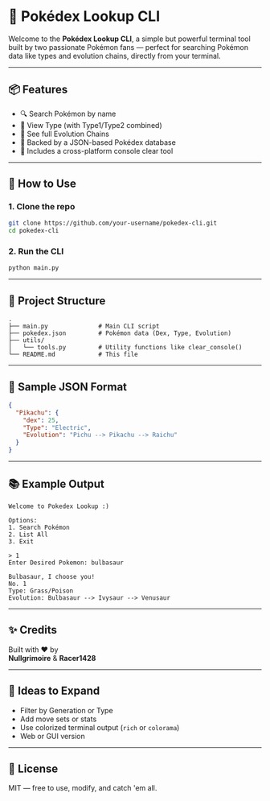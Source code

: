 # 🧭 Pokédex Lookup CLI

Welcome to the **Pokédex Lookup CLI**, a simple but powerful terminal tool built by two passionate Pokémon fans — perfect for searching Pokémon data like types and evolution chains, directly from your terminal.

---

## 📦 Features

- 🔍 Search Pokémon by name  
- 📜 View Type (with Type1/Type2 combined)  
- 🔗 See full Evolution Chains  
- 📁 Backed by a JSON-based Pokédex database  
- 🧼 Includes a cross-platform console clear tool

---

## 🚀 How to Use

### 1. Clone the repo

```bash
git clone https://github.com/your-username/pokedex-cli.git
cd pokedex-cli
```

### 2. Run the CLI

```bash
python main.py
```

---

## 🧠 Project Structure

```plaintext
.
├── main.py              # Main CLI script
├── pokedex.json         # Pokémon data (Dex, Type, Evolution)
├── utils/
│   └── tools.py         # Utility functions like clear_console()
└── README.md            # This file
```

---

## 🔧 Sample JSON Format

```json
{
  "Pikachu": {
    "dex": 25,
    "Type": "Electric",
    "Evolution": "Pichu --> Pikachu --> Raichu"
  }
}
```

---

## 📚 Example Output

```
Welcome to Pokedex Lookup :)

Options:
1. Search Pokémon
2. List All
3. Exit

> 1
Enter Desired Pokemon: bulbasaur

Bulbasaur, I choose you!
No. 1
Type: Grass/Poison
Evolution: Bulbasaur --> Ivysaur --> Venusaur
```

---

## ✨ Credits

Built with ❤️ by  
**Nullgrimoire** & **Racer1428**

---

## 🧪 Ideas to Expand

- Filter by Generation or Type
- Add move sets or stats
- Use colorized terminal output (`rich` or `colorama`)
- Web or GUI version

---

## 🔗 License

MIT — free to use, modify, and catch 'em all.